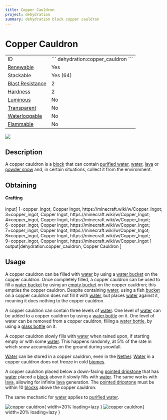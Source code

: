 ```yaml
---
title: Copper Cauldron
project: dehydration
summary: dehydration block copper cauldron
---
```

# Copper Cauldron
<div class="main_table">
<div class="left_main_table">
<table class="left_table">
    <tbody>
        <tr>
            <td class="first-column">ID</td>
            <td class="second-column">
            ```
            dehydration:copper_cauldron
            ```
            </td>
        </tr>
        <tr id="linear-top">
            <td class="first-column"><a href="https://minecraft.wiki/w/Renewable_resource" target="_blank">Renewable</a></td>
            <td class="second-column">Yes</td>
        </tr>
        <tr id="linear-top">
            <td class="first-column">Stackable</td>
            <td class="second-column">Yes (64)</td>
        </tr>
        <tr id="linear-top">
            <td class="first-column"><a href="https://minecraft.wiki/w/Explosion#Blast_resistance" target="_blank">Blast Resistance</a></td>
            <td class="second-column">2</td>
        </tr>
        <tr id="linear-top">
            <td class="first-column"><a href="https://minecraft.wiki/w/Breaking#Blocks_by_hardness" target="_blank">Hardness</a></td>
            <td class="second-column">2</td>
        </tr>
        <tr id="linear-top">
            <td class="first-column"><a href="https://minecraft.wiki/w/Light" target="_blank">Luminous</a></td>
            <td class="second-column">No</td>
        </tr>
        <tr id="linear-top">
            <td class="first-column"><a href="https://minecraft.wiki/w/Opacity" target="_blank">Transparent</a></td>
            <td class="second-column">No</td>
        </tr>
        <tr id="linear-top">
            <td class="first-column"><a href="https://minecraft.wiki/w/Waterlogging" target="_blank">Waterloggable</a></td>
            <td class="second-column">No</td>
        </tr>
        <tr id="linear-top">
            <td class="first-column"><a href="https://minecraft.wiki/w/Fire#Burning_blocks" target="_blank">Flammable</a></td>
            <td class="second-column">No</td>
        </tr>
    </tbody>
</table>
</div>
    <img src="/wiki/assets/dehydration/blocks/copper_cauldron.png" loading="lazy" class="right_img_table"/>
</div>

## Description
A copper cauldron is a [block](https://minecraft.wiki/w/Block) that can contain [purified water](/wiki/mods/Dehydration/Blocks/Purified_Water), [water](https://minecraft.wiki/w/Water), [lava](https://minecraft.wiki/w/Lava) or [powder snow](https://minecraft.wiki/w/Powder_Snow) and, in certain situations, collect it from the environment.

## Obtaining
#### Crafting
<div id="crafting-table">
<div class="crafting-element" crafting-type="vanilla_crafting">
input[
    1=copper_ingot, Copper Ingot, https://minecraft.wiki/w/Copper_Ingot; 
    3=copper_ingot, Copper Ingot, https://minecraft.wiki/w/Copper_Ingot; 
    4=copper_ingot, Copper Ingot, https://minecraft.wiki/w/Copper_Ingot; 
    6=copper_ingot, Copper Ingot, https://minecraft.wiki/w/Copper_Ingot; 
    7=copper_ingot, Copper Ingot, https://minecraft.wiki/w/Copper_Ingot; 
    8=copper_ingot, Copper Ingot, https://minecraft.wiki/w/Copper_Ingot; 
    9=copper_ingot, Copper Ingot, https://minecraft.wiki/w/Copper_Ingot
]
output[dehydration:copper_cauldron, Copper Cauldron ]
</div>
</div>

## Usage
A copper cauldron can be filled with [water](https://minecraft.wiki/w/Water) by using a [water bucket](https://minecraft.wiki/w/Water_Bucket) on the copper cauldron. Once completely filled, a copper cauldron can be used to fill a [water bucket](https://minecraft.wiki/w/Water_Bucket) by using an [empty bucket](https://minecraft.wiki/w/Bucket) on the copper cauldron; this empties the copper cauldron. Despite containing [water](https://minecraft.wiki/w/Water), using a fish [bucket](https://minecraft.wiki/w/Bucket) on a copper cauldron does not fill it with [water](https://minecraft.wiki/w/Water), but places [water](https://minecraft.wiki/w/Water) against it, meaning it does nothing to the copper cauldron.

A copper cauldron can contain three levels of [water](https://minecraft.wiki/w/Water). One level of [water](https://minecraft.wiki/w/Water) can be added to a copper cauldron by using a [water bottle](https://minecraft.wiki/w/Potion#Base_potions) on it. One level of water can be removed from a copper cauldron, filling a [water bottle](https://minecraft.wiki/w/Potion#Base_potions), by using a [glass bottle](https://minecraft.wiki/w/Glass_Bottle) on it.

A copper cauldron slowly fills with [water](https://minecraft.wiki/w/Water) when rained upon, if starting empty or with some [water](https://minecraft.wiki/w/Water). This happens randomly, at 5% of the rate in which snow accumulates on the ground during snowfall.

[Water](https://minecraft.wiki/w/Water)  can be stored in a copper cauldron, even in the [Nether](https://minecraft.wiki/w/The_Nether). [Water](https://minecraft.wiki/w/Water) in a copper cauldron does not freeze in cold [biomes](https://minecraft.wiki/w/Biome).

A copper cauldron placed below a down-facing [pointed dripstone](https://minecraft.wiki/w/Pointed_Dripstone) that has [water](https://minecraft.wiki/w/Water) placed a [block](https://minecraft.wiki/w/Block) above it slowly fills with [water](https://minecraft.wiki/w/Water). The same works with [lava](https://minecraft.wiki/w/Lava), allowing for infinite [lava](https://minecraft.wiki/w/Lava) generation. The [pointed dripstone](https://minecraft.wiki/w/Pointed_Dripstone) must be within 10 [blocks](https://minecraft.wiki/w/Block) above the copper cauldron.

The same mechanic for [water](https://minecraft.wiki/w/Water) applies to [purified water](/wiki/mods/Dehydration/Blocks/Purified_Water).

![copper cauldron](/wiki/assets/dehydration/blocks/powder_snow_copper_cauldron.png){ width=20% loading=lazy }
![copper cauldron](/wiki/assets/dehydration/blocks/purified_water_copper_cauldron.png){ width=20% loading=lazy }
